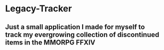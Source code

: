# Legacy-Tracker

Just a small application I made for myself to track my evergrowing collection of discontinued items in the MMORPG FFXIV
-----------------------------------------------

